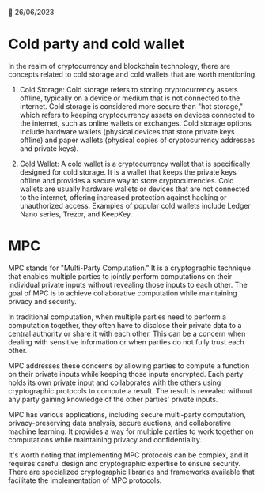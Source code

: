 📅 26/06/2023


# Cold party and cold wallet

In the realm of cryptocurrency and blockchain technology, there are concepts related to cold storage and cold wallets that are worth mentioning.

1. Cold Storage: Cold storage refers to storing cryptocurrency assets offline, typically on a device or medium that is not connected to the internet. Cold storage is considered more secure than "hot storage," which refers to keeping cryptocurrency assets on devices connected to the internet, such as online wallets or exchanges. Cold storage options include hardware wallets (physical devices that store private keys offline) and paper wallets (physical copies of cryptocurrency addresses and private keys).

2. Cold Wallet: A cold wallet is a cryptocurrency wallet that is specifically designed for cold storage. It is a wallet that keeps the private keys offline and provides a secure way to store cryptocurrencies. Cold wallets are usually hardware wallets or devices that are not connected to the internet, offering increased protection against hacking or unauthorized access. Examples of popular cold wallets include Ledger Nano series, Trezor, and KeepKey.

# MPC
MPC stands for "Multi-Party Computation." It is a cryptographic technique that enables multiple parties to jointly perform computations on their individual private inputs without revealing those inputs to each other. The goal of MPC is to achieve collaborative computation while maintaining privacy and security.

In traditional computation, when multiple parties need to perform a computation together, they often have to disclose their private data to a central authority or share it with each other. This can be a concern when dealing with sensitive information or when parties do not fully trust each other.

MPC addresses these concerns by allowing parties to compute a function on their private inputs while keeping those inputs encrypted. Each party holds its own private input and collaborates with the others using cryptographic protocols to compute a result. The result is revealed without any party gaining knowledge of the other parties' private inputs.

MPC has various applications, including secure multi-party computation, privacy-preserving data analysis, secure auctions, and collaborative machine learning. It provides a way for multiple parties to work together on computations while maintaining privacy and confidentiality.

It's worth noting that implementing MPC protocols can be complex, and it requires careful design and cryptographic expertise to ensure security. There are specialized cryptographic libraries and frameworks available that facilitate the implementation of MPC protocols.



